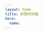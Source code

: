 ```yaml
---
layout: home
title: 祈愿时间轴
hero:
  name: 
---
```



<GenshinTimeline />

<script setup>
import GenshinTimeline from "../.vitepress/components/genshin/Timeline.vue";
</script>
